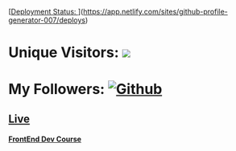 [[Deployment Status: ](https://api.netlify.com/api/v1/badges/b7c7a8ad-59f6-4cfe-9656-6b936c8a4068/deploy-status)](https://app.netlify.com/sites/github-profile-generator-007/deploys)
# Unique Visitors: ![](https://visitor-badge.laobi.icu/badge?page_id=Rishav9852Kumar/App-Gallery)
# My Followers: [![Github](https://img.shields.io/github/followers/Rishav9852Kumar?label=Follow&style=social)](https://github.com/Rishav9852Kumar)
## [Live](https://github-profile-generator-007.netlify.app)
#### [FrontEnd Dev Course](https://frontendmasters.com/cours)
